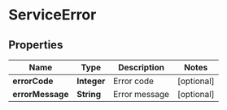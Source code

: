
# ServiceError

## Properties
Name | Type | Description | Notes
------------ | ------------- | ------------- | -------------
**errorCode** | **Integer** | Error code |  [optional]
**errorMessage** | **String** | Error message |  [optional]



